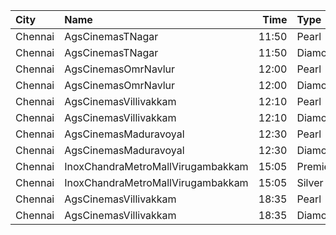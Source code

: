 | City    | Name                              |  Time | Type     | Price | Capacity | Booked |
| :------ | :-------------------------------- | ----: | :------- | ----: | -------: | -----: |
| Chennai | AgsCinemasTNagar                  | 11:50 | Pearl    |   60₹ |       12 |      0 |
| Chennai | AgsCinemasTNagar                  | 11:50 | Diamond  |  150₹ |       99 |     12 |
| Chennai | AgsCinemasOmrNavlur               | 12:00 | Pearl    |   60₹ |       31 |     17 |
| Chennai | AgsCinemasOmrNavlur               | 12:00 | Diamond  |  150₹ |      274 |    137 |
| Chennai | AgsCinemasVillivakkam             | 12:10 | Pearl    |   60₹ |        9 |      0 |
| Chennai | AgsCinemasVillivakkam             | 12:10 | Diamond  |  150₹ |       73 |      0 |
| Chennai | AgsCinemasMaduravoyal             | 12:30 | Pearl    |   60₹ |       12 |      0 |
| Chennai | AgsCinemasMaduravoyal             | 12:30 | Diamond  |  150₹ |      119 |      0 |
| Chennai | InoxChandraMetroMallVirugambakkam | 15:05 | Premiere |   60₹ |       10 |      0 |
| Chennai | InoxChandraMetroMallVirugambakkam | 15:05 | Silver   |  153₹ |       50 |      0 |
| Chennai | AgsCinemasVillivakkam             | 18:35 | Pearl    |   60₹ |        9 |      0 |
| Chennai | AgsCinemasVillivakkam             | 18:35 | Diamond  |  150₹ |       73 |      0 |